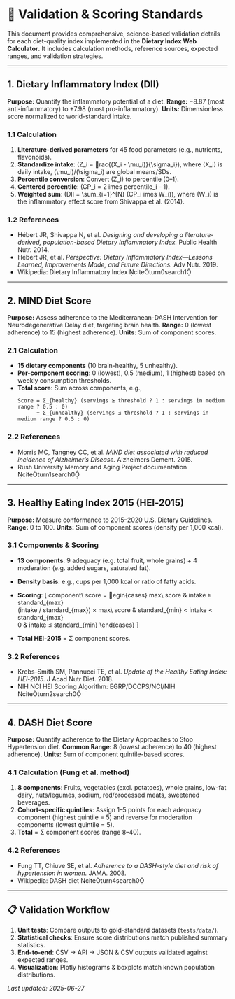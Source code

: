 # 🧪 Validation & Scoring Standards

This document provides comprehensive, science-based validation details for each diet-quality index implemented in the **Dietary Index Web Calculator**. It includes calculation methods, reference sources, expected ranges, and validation strategies.

---

## 1. Dietary Inflammatory Index (DII)
**Purpose:** Quantify the inflammatory potential of a diet.
**Range:** −8.87 (most anti-inflammatory) to +7.98 (most pro-inflammatory).
**Units:** Dimensionless score normalized to world-standard intake.

### 1.1 Calculation
1. **Literature-derived parameters** for 45 food parameters (e.g., nutrients, flavonoids).
2. **Standardize intake**: \(Z_i = rac{(X_i - \mu_i)}{\sigma_i}\), where \(X_i\) is daily intake, \(\mu_i\)/\(\sigma_i\) are global means/SDs.
3. **Percentile conversion**: Convert \(Z_i\) to percentile (0–1).
4. **Centered percentile**: \(CP_i = 2 	imes percentile_i - 1\).
5. **Weighted sum**: \(DII = \sum_{i=1}^{N} (CP_i 	imes W_i)\), where \(W_i\) is the inflammatory effect score from Shivappa et al. (2014).

### 1.2 References
- Hébert JR, Shivappa N, et al. *Designing and developing a literature-derived, population-based Dietary Inflammatory Index.* Public Health Nutr. 2014.
- Hébert JR, et al. *Perspective: Dietary Inflammatory Index—Lessons Learned, Improvements Made, and Future Directions.* Adv Nutr. 2019.
- Wikipedia: Dietary Inflammatory Index citeturn0search1

---

## 2. MIND Diet Score
**Purpose:** Assess adherence to the Mediterranean-DASH Intervention for Neurodegenerative Delay diet, targeting brain health.
**Range:** 0 (lowest adherence) to 15 (highest adherence).
**Units:** Sum of component scores.

### 2.1 Calculation
- **15 dietary components** (10 brain-healthy, 5 unhealthy).
- **Per-component scoring**: 0 (lowest), 0.5 (medium), 1 (highest) based on weekly consumption thresholds.
- **Total score**: Sum across components, e.g.,
  ```text
  Score = Σ_{healthy} (servings ≥ threshold ? 1 : servings in medium range ? 0.5 : 0)
        + Σ_{unhealthy} (servings ≤ threshold ? 1 : servings in medium range ? 0.5 : 0)
  ```

### 2.2 References
- Morris MC, Tangney CC, et al. *MIND diet associated with reduced incidence of Alzheimer’s Disease.* Alzheimers Dement. 2015.
- Rush University Memory and Aging Project documentation citeturn1search0

---

## 3. Healthy Eating Index 2015 (HEI‑2015)
**Purpose:** Measure conformance to 2015–2020 U.S. Dietary Guidelines.
**Range:** 0 to 100.
**Units:** Sum of component scores (density per 1,000 kcal).

### 3.1 Components & Scoring
- **13 components**: 9 adequacy (e.g. total fruit, whole grains) + 4 moderation (e.g. added sugars, saturated fat).
- **Density basis**: e.g., cups per 1,000 kcal or ratio of fatty acids.
- **Scoring**:
  \[
    component\ score =
    egin{cases}
      max\ score & intake ≥ standard_{max} \
      (intake / standard_{max}) × max\ score & standard_{min} < intake < standard_{max} \
      0 & intake ≤ standard_{min}
    \end{cases}
  \]

- **Total HEI‑2015** = Σ component scores.

### 3.2 References
- Krebs-Smith SM, Pannucci TE, et al. *Update of the Healthy Eating Index: HEI‑2015.* J Acad Nutr Diet. 2018.
- NIH NCI HEI Scoring Algorithm: EGRP/DCCPS/NCI/NIH citeturn2search0

---

## 4. DASH Diet Score
**Purpose:** Quantify adherence to the Dietary Approaches to Stop Hypertension diet.
**Common Range:** 8 (lowest adherence) to 40 (highest adherence).
**Units:** Sum of component quintile-based scores.

### 4.1 Calculation (Fung et al. method)
1. **8 components**: Fruits, vegetables (excl. potatoes), whole grains, low-fat dairy, nuts/legumes, sodium, red/processed meats, sweetened beverages.
2. **Cohort-specific quintiles**: Assign 1–5 points for each adequacy component (highest quintile = 5) and reverse for moderation components (lowest quintile = 5).
3. **Total** = Σ component scores (range 8–40).

### 4.2 References
- Fung TT, Chiuve SE, et al. *Adherence to a DASH-style diet and risk of hypertension in women.* JAMA. 2008.
- Wikipedia: DASH diet citeturn4search0

---

## 📋 Validation Workflow

1. **Unit tests**: Compare outputs to gold-standard datasets (`tests/data/`).
2. **Statistical checks**: Ensure score distributions match published summary statistics.
3. **End-to-end**: CSV → API → JSON & CSV outputs validated against expected ranges.
4. **Visualization**: Plotly histograms & boxplots match known population distributions.

_Last updated: 2025-06-27_
